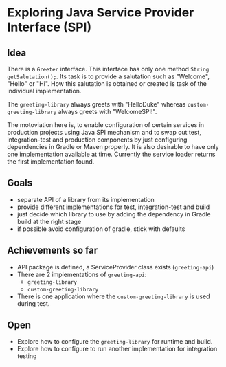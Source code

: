# Exploring Java Service Provider Interface (SPI)

## Idea

There is a ```Greeter``` interface. This interface has only one method ```String getSalutation();```.
Its task is to provide a salutation such as "Welcome", "Hello" or "Hi". How this salutation is obtained or created is task of the individual implementation.

The ```greeting-library``` always greets with "HelloDuke" whereas ```custom-greeting-library``` always greets with "WelcomeSPI!".

The motoviation here is, to enable configuration of certain services in production projects using Java SPI mechanism and to swap out test, integration-test and production components by just configuring dependencies in Gradle or Maven properly.
It is also desirable to have only one implementation available at time. Currently the service loader returns the first implementation found.

## Goals

* separate API of a library from its implementation
* provide different implementations for test, integration-test and build
* just decide which library to use by adding the dependency in Gradle build at the right stage
* if possible avoid configuration of gradle, stick with defaults


## Achievements so far

* API package is defined, a ServiceProvider class exists (```greeting-api```)
* There are 2 implementations of ```greeting-api```:
  * ```greeting-library```
  * ```custom-greeting-library```
* There is one application where the ```custom-greeting-library``` is used during test.

## Open

* Explore how to configure the ```greeting-library``` for runtime and build.
* Explore how to configure to run another implementation for integration testing

